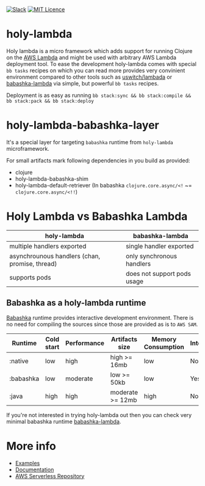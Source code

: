 [![Slack](https://img.shields.io/badge/Slack-holy--lambda-blue?logo=slack)](https://clojurians.slack.com/messages/holy-lambda/)
[![MIT Licence](https://badges.frapsoft.com/os/mit/mit.svg?v=103)](https://opensource.org/licenses/mit-license.php)

# holy-lambda
Holy lambda is a micro framework which adds support for running Clojure on the [AWS Lambda](https://aws.amazon.com/lambda/) and might be used with arbitrary AWS Lambda deployment tool. To ease the development holy-lambda comes with special `bb tasks` recipes on which you can read more []() provides very convinient environment compared to other tools such as [uswitch/lambada](https://github.com/uswitch/lambada) or [babashka-lambda](https://github.com/dainiusjocas/babashka-lambda) via simple, but powerful `bb tasks` recipes.

Deployment is as easy as running `bb stack:sync && bb stack:compile && bb stack:pack && bb stack:deploy`

# holy-lambda-babashka-layer
It's a special layer for targeting `babashka` runtime from `holy-lambda` microframework. 

For small artifacts mark following dependencies in you build as provided:
- clojure
- holy-lambda-babashka-shim
- holy-lambda-default-retriever (In babashka `clojure.core.async/<!` ~= `clojure.core.async/<!!`)

# Holy Lambda vs Babashka Lambda

| holy-lambda                                    | babashka-lambda             |
|------------------------------------------------|-----------------------------|
| multiple handlers exported                     | single handler exported     |
| asynchrounous handlers (chan, promise, thread) | only synchronous handlers   |
| supports pods                                  | does not support pods usage |

## Babashka as a holy-lambda runtime
[Babashka](https://github.com/babashka/babashka) runtime provides interactive development environment. There is no need for compiling the sources since those are provided as is to `AWS SAM`.

| Runtime   | Cold start | Performance | Artifacts size   | Memory Consumption | Interactive | Compile time |
|-----------|------------|-------------|------------------|--------------------|-------------|--------------|
| :native   | low        | high        | high     >= 16mb | low                | No          | very long    |
| :babashka | low        | moderate    | low      >= 50kb | low                | Yes         | no compile   |
| :java     | high       | high        | moderate >= 12mb | high               | No          | long         |


If you're not interested in trying holy-lambda out then you can check very minimal babashka runtime [babashka-lambda](https://github.com/dainiusjocas/babashka-lambda).

# More info
- [Examples](https://github.com/FieryCod/holy-lambda/tree/master/examples/bb)
- [Documentation](https://cljdoc.org/d/io.github.FieryCod/holy-lambda/CURRENT/doc/readme)
- [AWS Serverless Repository](https://serverlessrepo.aws.amazon.com/applications/eu-central-1/443526418261/holy-lambda-babashka-runtime)
